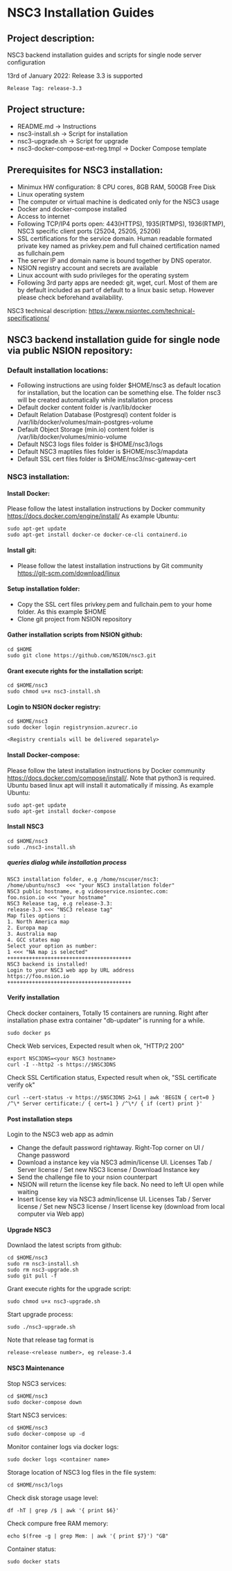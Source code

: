 # NSC3 Installation Guides
## Project description:
NSC3 backend installation guides and scripts for single node server configuration

13rd of January 2022: Release 3.3 is supported

    Release Tag: release-3.3

## Project structure:

- README.md -> Instructions
- nsc3-install.sh -> Script for installation
- nsc3-upgrade.sh -> Script for upgrade
- nsc3-docker-compose-ext-reg.tmpl -> Docker Compose template 

## Prerequisites for NSC3 installation:
- Minimux HW configuration: 8 CPU cores, 8GB RAM, 500GB Free Disk
- Linux operating system
- The computer or virtual machine is dedicated only for the NSC3 usage
- Docker and docker-compose installed
- Access to internet
- Following TCP/IP4 ports open: 443(HTTPS), 1935(RTMPS), 1936(RTMP), NSC3 specific client ports (25204, 25205, 25206)
- SSL certifications for the service domain. Human readable formated private key named as privkey.pem and full chained certification named as fullchain.pem
- The server IP and domain name is bound together by DNS operator. 
- NSION registry account and secrets are available
- Linux account with sudo privileges for the operating system
- Following 3rd party apps are needed: git, wget, curl. Most of them are by default included as part of default to a linux basic setup. However please check beforehand availability. 

NSC3 technical description: https://www.nsiontec.com/technical-specifications/

## NSC3 backend installation guide for single node via public NSION repository:
### Default installation locations:

- Following instructions are using folder $HOME/nsc3 as default location for installation, but the location can be something else. The folder nsc3 will be created automatically while installation process
- Default docker content folder is /var/lib/docker
- Default Relation Database (Postgresql) content folder is /var/lib/docker/volumes/main-postgres-volume
- Default Object Storage (min.io) content folder is /var/lib/docker/volumes/minio-volume
- Default NSC3 logs files folder is $HOME/nsc3/logs
- Default NSC3 maptiles files folder is $HOME/nsc3/mapdata
- Default SSL cert files folder is $HOME/nsc3/nsc-gateway-cert

### NSC3 installation:
#### Install Docker:
Please follow the latest installation instructions by Docker community https://docs.docker.com/engine/install/ 
As example Ubuntu:

    sudo apt-get update
    sudo apt-get install docker-ce docker-ce-cli containerd.io

#### Install git:

- Please follow the latest installation instructions by Git community https://git-scm.com/download/linux


#### Setup installation folder:

- Copy the SSL cert files privkey.pem and fullchain.pem to your home folder. As this example $HOME 
- Clone git project from NSION repository

#### Gather installation scripts from NSION github:

    cd $HOME
    sudo git clone https://github.com/NSION/nsc3.git
    
#### Grant execute rights for the installation script:

    cd $HOME/nsc3
    sudo chmod u+x nsc3-install.sh
    
#### Login to NSION docker registry:

    cd $HOME/nsc3
    sudo docker login registrynsion.azurecr.io
    
    <Registry crentials will be delivered separately>
        
#### Install Docker-compose:

Please follow the latest installation instructions by Docker community https://docs.docker.com/compose/install/. Note that python3 is required. Ubuntu based linux apt will install it automatically if missing.
As example Ubuntu:

    sudo apt-get update
    sudo apt-get install docker-compose

#### Install NSC3

    cd $HOME/nsc3
    sudo ./nsc3-install.sh  
    
##### queries dialog while installation process    
    
    NSC3 installation folder, e.g /home/nscuser/nsc3: 
    /home/ubuntu/nsc3  <<< "your NSC3 installation folder"     
    NSC3 public hostname, e.g videoservice.nsiontec.com: 
    foo.nsion.io <<< "your hostname"  
    NSC3 Release tag, e.g release-3.3: 
    release-3.3 <<< "NSC3 release tag"  
    Map files options : 
    1. North America map
    2. Europa map
    3. Australia map
    4. GCC states map
    Select your option as number: 
    1 <<< "NA map is selected"  
    ++++++++++++++++++++++++++++++++++++++++
    NSC3 backend is installed!
    Login to your NSC3 web app by URL address
    https://foo.nsion.io
    ++++++++++++++++++++++++++++++++++++++++
    
#### Verify installation
Check docker containers, Totally 15 containers are running. Right after installation phase extra container "db-updater" is running for a while.

    sudo docker ps

Check Web services, Expected result when ok, "HTTP/2 200"

    export NSC3DNS=<your NSC3 hostname>
    curl -I --http2 -s https://$NSC3DNS
    
Check SSL Certification status, Expected result when ok, "SSL certificate verify ok"

    curl --cert-status -v https://$NSC3DNS 2>&1 | awk 'BEGIN { cert=0 } /^\* Server certificate:/ { cert=1 } /^\*/ { if (cert) print }'
    
#### Post installation steps

Login to the NSC3 web app as admin
- Change the default password rightaway. Right-Top corner on UI / Change password
- Download a instance key via NSC3 admin/license UI. Licenses Tab / Server license / Set new NSC3 license / Download Instance key
- Send the challenge file to your nsion counterpart
- NSION will return the license key file back. No need to left UI open while waiting
- Insert license key via NSC3 admin/license UI. Licenses Tab / Server license / Set new NSC3 license / Insert license key (download from local computer via Web app)

#### Upgrade NSC3

Downlaod the latest scripts from github:

    cd $HOME/nsc3
    sudo rm nsc3-install.sh
    sudo rm nsc3-upgrade.sh
    sudo git pull -f
    
Grant execute rights for the upgrade script:

    sudo chmod u+x nsc3-upgrade.sh
    
Start upgrade process:

    sudo ./nsc3-upgrade.sh
    
Note that release tag format is 
    
    release-<release number>, eg release-3.4    
    
#### NSC3 Maintenance

Stop NSC3 services:

    cd $HOME/nsc3
    sudo docker-compose down

Start NSC3 services:

    cd $HOME/nsc3
    sudo docker-compose up -d  

Monitor container logs via docker logs:

    sudo docker logs <container name>
    
Storage location of NSC3 log files in the file system:

    cd $HOME/nsc3/logs
    
Check disk storage usage level:

    df -hT | grep /$ | awk '{ print $6}'
    
Check compure free RAM memory:

    echo $(free -g | grep Mem: | awk '{ print $7}') "GB"
    
Container status:

    sudo docker stats
    
